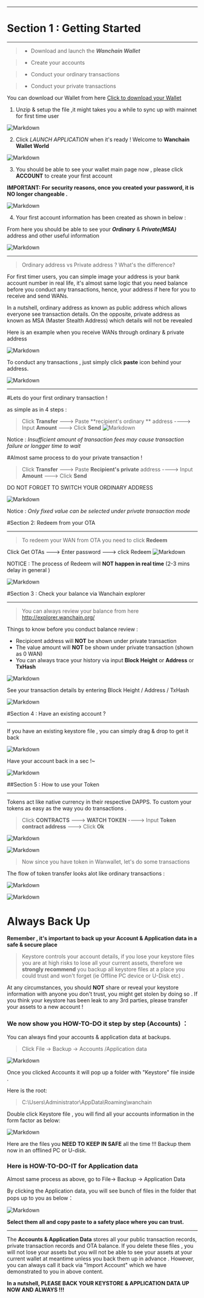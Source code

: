 ---

# Section 1 : Getting Started


----------


>* Download and launch the _**Wanchain Wallet**_

>* Create your accounts

>* Conduct your ordinary transactions 

>* Conduct your private transactions


You can download our Wallet from here [Click to download your Wallet](https://github.com/wanchain/go-wanchain/releases/tag/v0.3.3)




1. Unzip & setup the file ,it might takes you a while to sync up with mainnet for first time user
   

 ![Markdown](http://i1.bvimg.com/625003/d99ea2e3860a7189.png)

2. Click _LAUNCH APPLICATION_ when it's ready ! Welcome to **Wanchain Wallet World** 
 

![Markdown](http://i1.bvimg.com/625003/a9a5c9224d4ed947.png)
 

3. You should be able to see your wallet main page now , please click **ACCOUNT** to create your first account

**IMPORTANT: For security reasons, once you created your password, it is NO longer changeable .**
 
  ![Markdown](http://i2.bvimg.com/625003/4d4c7161a37641e5.png)

4. Your first account information has been created as shown in below :
    
 From here you should be able to see your **_Ordinary_** & **_Private(MSA)_** address and other useful information

![Markdown](http://i1.bvimg.com/625003/71dfdbd9de61c181.png)


----------
>Ordinary address vs Private address ? What's the difference? 

For first timer users, you can simple image your address is your bank account number in real life, it's almost same logic that you need balance before you conduct any transactions, hence, your address if here for you to receive and send WANs.

In a nutshell, ordinary address as known as public address which allows everyone see transaction details.
On the opposite, private address as known as MSA (Master Stealth Address) which details will not be revealed 

Here is an example when you receive WANs through ordinary & private address

![Markdown](http://i4.bvimg.com/625003/ce73dd7e7565e859.png)

To conduct any transactions , just simply click **paste** icon behind your address. 

![Markdown](http://i1.bvimg.com/625003/b13c81876f8b613c.png)


----------


#Lets do your first ordinary transaction !

as simple as in 4 steps :

> Click **Transfer**  ---> Paste **recipient's ordinary ** address ----> Input **Amount** ---> Click **Send**
![Markdown](http://i4.bvimg.com/625003/b188cae3a26a3a9f.png)

Notice : _Insufficient amount of transaction fees may cause transaction failure or longger time to wait_

#Almost same process to do your private transaction ! 


> Click **Transfer**  ---> Paste **Recipient's private** address ----> Input **Amount** ---> Click **Send**

DO NOT FORGET TO SWITCH YOUR ORDINARY ADDRESS

![Markdown](http://i2.bvimg.com/625003/abfe1af7456fb598.png)

Notice : _Only fixed value can be selected under private transaction mode_




#Section 2: Redeem from your OTA


----------


> To redeem your WAN from OTA you need to click **Redeem**

Click Get OTAs ---> Enter password ---> click Redeem
![Markdown](http://i4.bvimg.com/625003/3fe60b0639ab081b.png)

NOTICE : The process of Redeem will **NOT happen in real time**  (2-3 mins delay in general )

![Markdown](http://i2.bvimg.com/625003/2305ee4d8433460e.png)

#Section 3 : Check your balance via Wanchain explorer 


----------


> You can always review your balance from here
  http://explorer.wanchain.org/
  
Things to know before you conduct balance review :
 - Recipicent address will **NOT** be shown under private transaction 
 - The value amount will **NOT** be shown under private transaction (shown as 0 WAN)
 - You can always trace your history via input **Block Height** or **Address** or **TxHash** 
 
![Markdown](http://i4.bvimg.com/625003/bbe3aebfd8d78773.png)

See your transaction details by entering Block Height / Address / TxHash


![Markdown](http://i4.bvimg.com/625003/aafdb353c57fe458.png)

#Section 4 : Have an existing account ?


----------


If you have an existing keystore file , you can simply drag & drop to get it back 


![Markdown](http://i1.bvimg.com/625003/61deaba81cac9b27.png)

Have your account back in a sec !~

![Markdown](http://i4.bvimg.com/625003/6b741e494e8055bc.png)

  
##Section 5 : How to use your Token


----------
Tokens act like native currency in their respective DAPPS. 
To custom your tokens as easy as the way you do transactions . 
> Click **CONTRACTS**  ---> **WATCH TOKEN**  ----> Input **Token contract address** ---> Click **Ok**

![Markdown](http://i1.bvimg.com/625003/2522428d3e47ea63.png)

![Markdown](http://i4.bvimg.com/625003/a464179e9339c4d8.png)

> Now since you have token in Wanwallet, let's do some transactions 

The flow of token transfer looks alot like ordinary transactions :

![Markdown](http://i1.bvimg.com/625003/9b601c3aa6562b5b.png)


![Markdown](http://i2.bvimg.com/625003/56e2cf04259de02as.png)


# Always Back Up

**Remember , it's important to back up your Account & Application data in a safe & secure place**

> Keystore controls your account details, if you lose your keystore files you are at high risks to lose all your current assets, therefore we **strongly recommend** you backup all keystore files at a place you could trust and won't forget (ie Offline PC device or U-Disk etc) . 

At any circumstances, you should **NOT** share or reveal your keystore information with anyone you don't trust, you might get stolen by doing so . If you think your keystore has been leak to any 3rd parties, please transfer your assets to a new account ! 


### We now show you HOW-TO-DO it step by step (Accounts) ：
You can always find your accounts & application data at backups.
>Click File -> Backup -> Accounts /Application data 

![Markdown](http://i2.bvimg.com/625003/32eea5b1c2972c28.png)

Once you clicked Accounts it will pop up a folder with "Keystore" file inside .

Here is the root:
>C:\Users\Administrator\AppData\Roaming\wanchain

Double click Keystore file , you will find all your accounts information in the form factor as below: 

![Markdown](http://i1.bvimg.com/625003/9dcd23b0e0e34cac.png)

Here are the files you **NEED TO KEEP IN SAFE** all the time !!!  Backup them now in an offlined PC or U-disk.

### Here is HOW-TO-DO-IT for Application data

Almost same process as above, go to File-> Backup -> Application Data 

By clicking the Application data, you will see bunch of files in the folder that pops up to you as below：

![Markdown](http://i1.bvimg.com/625003/acaaceb19092e1aa.png)

**Select them all and copy paste to a safety place where you can trust.**


--------------------------------------------------------------------------------------------------------------------

The **Accounts & Application Data** stores all your public transaction records, private transaction records and OTA balance. If you delete these files , you will not lose your assets but you will not be able to see your assets at your current wallet  at meantime unless you back them up in advance . However, you can always call it back via "Import Account" which we have demonstrated to you in above content. 

**In a nutshell, PLEASE BACK YOUR KEYSTORE & APPLICATION DATA UP NOW AND ALWAYS !!!**

